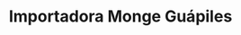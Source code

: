 ---
title: "Importadora Monge Guápiles"
url: /guapiles/importadora-monge-guapiles/
shop: Haushaltsgeräte
---